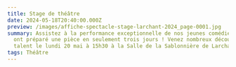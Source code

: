```yaml
---
title: Stage de théâtre
date: 2024-05-18T20:40:00.000Z
preview: /images/affiche-spectacle-stage-larchant-2024_page-0001.jpg
summary: Assistez à la performance exceptionnelle de nos jeunes comédiens qui
  ont préparé une pièce en seulement trois jours ! Venez nombreux découvrir leur
  talent le lundi 20 mai à 15h30 à la Salle de la Sablonnière de Larchant.
tags: Théâtre
---
```

